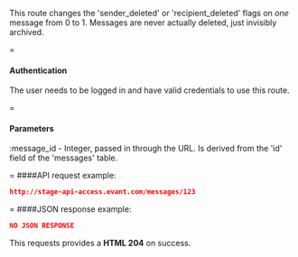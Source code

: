 <!-- --- title: DELETE /messages/:id -->

This route changes the 'sender_deleted' or 'recipient_deleted' flags on *one* message from 0 to 1. Messages are never actually deleted, just invisibly archived.

=
#### Authentication

The user needs to be logged in and have valid credentials to use this route.

=
#### Parameters

:message_id - Integer, passed in through the URL. Is derived from the 'id' field of the 'messages' table.

=
####API request example:
```json
http://stage-api-access.evant.com/messages/123
```

=
####JSON response example:

```json
NO JSON RESPONSE
```

This requests provides a <strong>HTML 204</strong> on success.